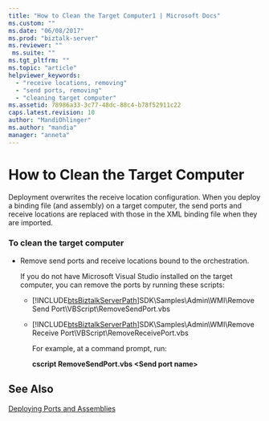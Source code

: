 ```yaml
---
title: "How to Clean the Target Computer1 | Microsoft Docs"
ms.custom: ""
ms.date: "06/08/2017"
ms.prod: "biztalk-server"
ms.reviewer: ""
 ms.suite: ""
ms.tgt_pltfrm: ""
ms.topic: "article"
helpviewer_keywords: 
  - "receive locations, removing"
  - "send ports, removing"
  - "cleaning target computer"
ms.assetid: 78986a33-3c77-48dc-88c4-b78f52911c22
caps.latest.revision: 10
author: "MandiOhlinger"
ms.author: "mandia"
manager: "anneta"
---
```

# How to Clean the Target Computer
Deployment overwrites the receive location configuration. When you deploy a binding file (and assembly) on a target computer, the send ports and receive locations are replaced with those in the XML binding file when they are imported.  
  
### To clean the target computer  
  
-   Remove send ports and receive locations bound to the orchestration.  
  
     If you do not have Microsoft Visual Studio installed on the target computer, you can remove the ports by running these scripts:  
  
    -   [!INCLUDE[btsBiztalkServerPath](../includes/btsbiztalkserverpath-md.md)]SDK\Samples\Admin\WMI\Remove Send Port\VBScript\RemoveSendPort.vbs  
  
    -   [!INCLUDE[btsBiztalkServerPath](../includes/btsbiztalkserverpath-md.md)]SDK\Samples\Admin\WMI\Remove Receive Port\VBScript\RemoveReceivePort.vbs  
  
         For example, at a command prompt, run:  
  
         **cscript RemoveSendPort.vbs \<Send port name>**  
  
## See Also  
 [Deploying Ports and Assemblies](../core/deploying-ports-and-assemblies1.md)